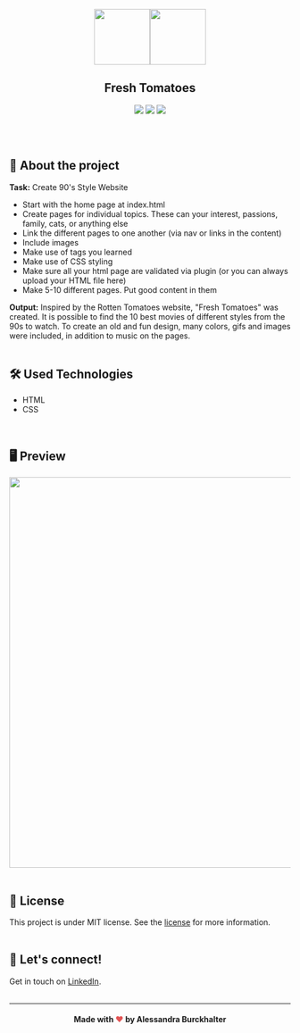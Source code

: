 <p align="center"><img width="100" src="https://user-images.githubusercontent.com/68092946/92415215-f1bcfd00-f125-11ea-89a3-51d5585910b1.gif"><img width="100" src="https://user-images.githubusercontent.com/68092946/92415215-f1bcfd00-f125-11ea-89a3-51d5585910b1.gif"></p>

## <div align="center">Fresh Tomatoes</div>
<p align="center">
<img src="https://img.shields.io/github/license/alessandraburckhalter/html-90s-website?color=red"> <img src="https://img.shields.io/github/last-commit/alessandraburckhalter/html-90s-website?color=red"> <img src="https://img.shields.io/github/issues/alessandraburckhalter/html-90s-website?color=red"></p>

<br>
<br>

## :book: About the project
**Task:** Create 90's Style Website

* Start with the home page at index.html
* Create pages for individual topics. These can your interest, passions, family, cats, or anything else
* Link the different pages to one another (via nav or links in the content)
* Include images
* Make use of tags you learned
* Make use of CSS styling
* Make sure all your html page are validated via plugin (or you can always upload your HTML file here)
* Make 5-10 different pages. Put good content in them

**Output:** Inspired by the Rotten Tomatoes website, "Fresh Tomatoes" was created. It is possible to find the 10 best movies of different styles from the 90s to watch. To create an old and fun design, many colors, gifs and images were included, in addition to music on the pages.
<br>
<br>

## :hammer_and_wrench: Used Technologies
* HTML
* CSS
<br>

## 🖥 Preview
<img width="700" src= "https://user-images.githubusercontent.com/68092946/92414310-aacd0880-f121-11ea-81ab-c7c977dac071.gif">
<br>
<br>

## :page_with_curl: License
This project is under MIT license. See the [license](https://opensource.org/licenses/MIT) for more information.
<br /> 
<br /> 


## :wave: Let's connect!
Get in touch on [LinkedIn](https://www.linkedin.com/in/alessandra-burckhalter/).
<br /> 
<br /> 

****
####  <div align="center">Made with <span style="color: #e25555;">&#9829;</span> by Alessandra Burckhalter</div>

